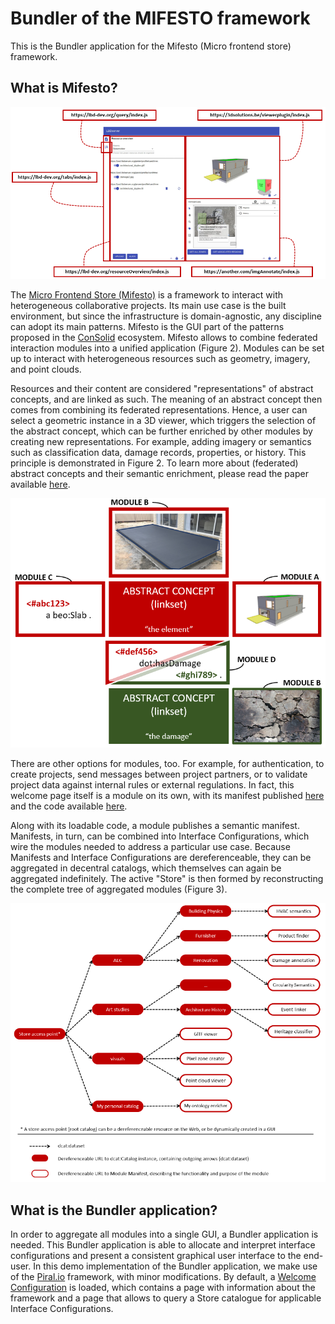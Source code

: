 # Bundler of the MIFESTO framework
This is the Bundler application for the Mifesto (Micro frontend store) framework. 

## What is Mifesto?

![Building an interface consisting of interacting microfrontends.](public/microfrontends_configuration.png)

The [Micro Frontend Store (Mifesto)](#) is a framework to interact with heterogeneous collaborative projects. Its main use case is the built environment, but since the infrastructure is domain-agnostic, any discipline can adopt its main patterns. Mifesto is the GUI part of the patterns proposed in the [ConSolid](https://www.semantic-web-journal.net/content/consolid-federated-ecosystem-heterogeneous-multi-stakeholder-projects-0) ecosystem. Mifesto allows to combine federated interaction modules into a unified application (Figure 2). Modules can be set up to interact with heterogeneous resources such as geometry, imagery, and point clouds.

Resources and their content are considered "representations" of abstract concepts, and are linked as such. The meaning of an abstract concept then comes from combining its federated representations. Hence, a user can select a geometric instance in a 3D viewer, which triggers the selection of the abstract concept, which can be further enriched by other modules by creating new representations. For example, adding imagery or semantics such as classification data, damage records, properties, or history. This principle is demonstrated in Figure 2. To learn more about (federated) abstract concepts and their semantic enrichment, please read the paper available [here](https://www.semantic-web-journal.net/content/consolid-federated-ecosystem-heterogeneous-multi-stakeholder-projects-0).

![Abstract concepts in the ConSolid ecosystem.](public/concept_aggregator_modules.png)

There are other options for modules, too. For example, for authentication, to create projects, send messages between project partners, or to validate project data against internal rules or external regulations. In fact, this welcome page itself is a module on its own, with its manifest published [here](https://pod.werbrouck.me/aecostore/manifests/welcome) and the code available [here](https://aecostore.github.io/welcome-page/index.js).

Along with its loadable code, a module publishes a semantic manifest. Manifests, in turn, can be combined into Interface Configurations, which wire the modules needed to address a particular use case. Because Manifests and Interface Configurations are dereferenceable, they can be aggregated in decentral catalogs, which themselves can again be aggregated indefinitely. The active "Store" is then formed by reconstructing the complete tree of aggregated modules (Figure 3).

![An active store is the total aggregation of microfrontends and configurations nested in its branches.](public/store_visualisation.png)

## What is the Bundler application?
In order to aggregate all modules into a single GUI, a Bundler application is needed. This Bundler application is able to allocate and interpret interface configurations and present a consistent graphical user interface to the end-user. In this demo implementation of the Bundler application, we make use of the [Piral.io](https://piral.io) framework, with minor modifications. By default, a [Welcome Configuration](https://raw.githubusercontent.com/AECOstore/RESOURCES/main/configurations/welcome.ttl) is loaded, which contains a page with information about the framework and a page that allows to query a Store catalogue for applicable Interface Configurations. 